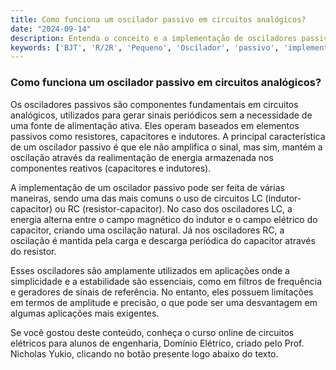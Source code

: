 ```yaml
---
title: Como funciona um oscilador passivo em circuitos analógicos?
date: "2024-09-14"
description: Entenda o conceito e a implementação de osciladores passivos em circuitos analógicos.
keywords: ['BJT', 'R/2R', 'Pequeno', 'Oscilador', 'passivo', 'implementação', 'Circuito']
---
```


### Como funciona um oscilador passivo em circuitos analógicos?

Os osciladores passivos são componentes fundamentais em circuitos analógicos, utilizados para gerar sinais periódicos sem a necessidade de uma fonte de alimentação ativa. Eles operam baseados em elementos passivos como resistores, capacitores e indutores. A principal característica de um oscilador passivo é que ele não amplifica o sinal, mas sim, mantém a oscilação através da realimentação de energia armazenada nos componentes reativos (capacitores e indutores).

A implementação de um oscilador passivo pode ser feita de várias maneiras, sendo uma das mais comuns o uso de circuitos LC (indutor-capacitor) ou RC (resistor-capacitor). No caso dos osciladores LC, a energia alterna entre o campo magnético do indutor e o campo elétrico do capacitor, criando uma oscilação natural. Já nos osciladores RC, a oscilação é mantida pela carga e descarga periódica do capacitor através do resistor.

Esses osciladores são amplamente utilizados em aplicações onde a simplicidade e a estabilidade são essenciais, como em filtros de frequência e geradores de sinais de referência. No entanto, eles possuem limitações em termos de amplitude e precisão, o que pode ser uma desvantagem em algumas aplicações mais exigentes.

Se você gostou deste conteúdo, conheça o curso online de circuitos elétricos para alunos de engenharia, Domínio Elétrico, criado pelo Prof. Nicholas Yukio, clicando no botão presente logo abaixo do texto.